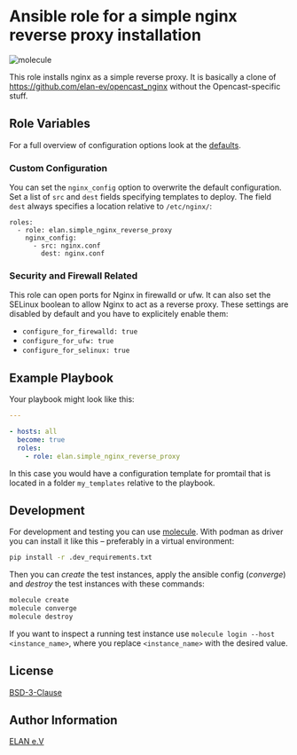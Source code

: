# Ansible role for a simple nginx reverse proxy installation

![molecule](https://github.com/elan-ev/simple_nginx_reverse_proxy/actions/workflows/molecule.yml/badge.svg)

This role installs nginx as a simple reverse proxy.
It is basically a clone of https://github.com/elan-ev/opencast_nginx without the Opencast-specific stuff.

## Role Variables

For a full overview of configuration options look at the [defaults](defaults/main.yml).

### Custom Configuration

You can set the `nginx_config` option to overwrite the default configuration.
Set a list of `src` and `dest` fields specifying templates to deploy.
The field `dest` always specifies a location relative to `/etc/nginx/`:

```
roles:
  - role: elan.simple_nginx_reverse_proxy
    nginx_config:
      - src: nginx.conf
        dest: nginx.conf
```

### Security and Firewall Related

This role can open ports for Nginx in firewalld or ufw.
It can also set the SELinux boolean to allow Nginx to act as a reverse proxy.
These settings are disabled by default and you have to explicitely enable them:

- `configure_for_firewalld: true`
- `configure_for_ufw: true`
- `configure_for_selinux: true`

## Example Playbook

Your playbook might look like this:

```yaml
---

- hosts: all
  become: true
  roles:
    - role: elan.simple_nginx_reverse_proxy

```

In this case you would have a configuration template for promtail that is located in a folder `my_templates` relative to the playbook.

## Development

For development and testing you can use [molecule](https://molecule.readthedocs.io/en/latest/).
With podman as driver you can install it like this – preferably in a virtual environment:

```bash
pip install -r .dev_requirements.txt
```

Then you can *create* the test instances, apply the ansible config (*converge*) and *destroy* the test instances with these commands:

```bash
molecule create
molecule converge
molecule destroy
```

If you want to inspect a running test instance use `molecule login --host <instance_name>`, where you replace `<instance_name>` with the desired value.

## License

[BSD-3-Clause](LICENSE)

## Author Information

[ELAN e.V](https://elan-ev.de/)
